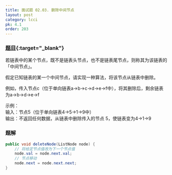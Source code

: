 ```yaml
---
title: 面试题 02.03. 删除中间节点
layout: post
category: lcci
pk: 4.1
order: 203
---
```


### [题目](https://leetcode-cn.com/delete-middle-node-lcci/){:target="_blank"}

若链表中的某个节点，既不是链表头节点，也不是链表尾节点，则称其为该链表的「中间节点」。

假定已知链表的某一个中间节点，请实现一种算法，将该节点从链表中删除。

例如，传入节点c（位于单向链表a->b->c->d->e->f中），将其删除后，剩余链表为a->b->d->e->f

示例：  
输入：节点5（位于单向链表4->5->1->9中）  
输出：不返回任何数据，从链表中删除传入的节点 5，使链表变为4->1->9

### 题解

```java
public void deleteNode(ListNode node) {
    // 将给定节点值改为下一个节点值
    node.val = node.next.val;
    // 节点移动
    node.next = node.next.next;
}
```